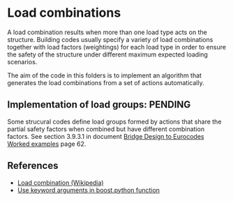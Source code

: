 # Load combinations
A load combination results when more than one load type acts on the structure. Building codes usually specify a variety of load combinations together with load factors (weightings) for each load type in order to ensure the safety of the structure under different maximum expected loading scenarios.

The aim of the code in this folders is to implement an algorithm that generates the load combinations from a set of actions automatically.

## Implementation of load groups: PENDING
Some strucural codes define load groups formed by actions that share the partial safety factors when combined but have different combination factors. See section 3.9.3.1 in document [Bridge Design to Eurocodes Worked examples](https://eurocodes.jrc.ec.europa.eu/sites/default/files/2022-06/Bridge_Design-Eurocodes-Worked_examples.pdf) page 62.

## References
- [Load combination (Wikipedia)](https://en.wikipedia.org/wiki/Structural_load#Load_combinations)
- [Use keyword arguments in boost.python function](https://www.boost.org/doc/libs/1_34_0/libs/python/doc/v2/args.html)
